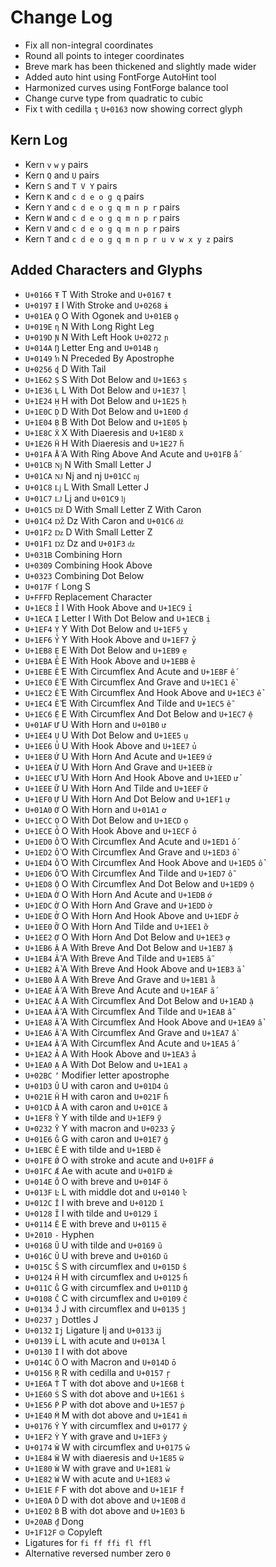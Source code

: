 # Change Log

* Fix all non-integral coordinates
* Round all points to integer coordinates
* Breve mark has been thickened and slightly made wider
* Added auto hint using FontForge AutoHint tool
* Harmonized curves using FontForge balance tool
* Change curve type from quadratic to cubic
* Fix t with cedilla `ţ` `U+0163` now showing correct glyph

## Kern Log

* Kern `v` `w` `y` pairs
* Kern `Q` and `U` pairs
* Kern `S` and `T V Y` pairs
* Kern `K` and `c d e o g q` pairs
* Kern `Y` and `c d e o g q m n p r` pairs
* Kern `W` and `c d e o g q m n p r` pairs
* Kern `V` and `c d e o g q m n p r` pairs
* Kern `T` and `c d e o g q m n p r u v w x y z` pairs

## Added Characters and Glyphs

* `U+0166` `Ŧ` T With Stroke and `U+0167` `ŧ`
* `U+0197` `Ɨ` I With Stroke and `U+0268` `ɨ`
* `U+01EA` `Ǫ` O With Ogonek and `U+01EB` `ǫ`
* `U+019E` `ƞ` N With Long Right Leg
* `U+019D` `Ɲ` N With Left Hook `U+0272` `ɲ`
* `U+014A` `Ŋ` Letter Eng and `U+014B` `ŋ`
* `U+0149` `ŉ` N Preceded By Apostrophe
* `U+0256` `ɖ` D With Tail
* `U+1E62` `Ṣ` S With Dot Below and `U+1E63` `ṣ`
* `U+1E36` `Ḷ` L With Dot Below and `U+1E37` `ḷ`
* `U+1E24` `Ḥ` H with Dot Below and `U+1E25` `ḥ`
* `U+1E0C` `Ḍ` D With Dot Below and `U+1E0D` `ḍ`
* `U+1E04` `Ḅ` B With Dot Below and `U+1E05` `ḅ`
* `U+1E8C` `Ẍ` X With Diaeresis and `U+1E8D` `ẍ`
* `U+1E26` `Ḧ`  H With Diaeresis and `U+1E27` `ḧ`
* `U+01FA` `Ǻ`  A With Ring Above And Acute and `U+01FB` `ǻ`
* `U+01CB` `ǋ`  N With Small Letter J
* `U+01CA` `Ǌ`  Nj and nj `U+01CC` `ǌ`
* `U+01C8` `ǈ`  L With Small Letter J
* `U+01C7` `Ǉ`  Lj and `U+01C9` `ǉ`
* `U+01C5` `ǅ`  D With Small Letter Z With Caron
* `U+01C4` `Ǆ`  Dz With Caron and `U+01C6` `ǆ`
* `U+01F2` `ǲ` D With Small Letter Z
* `U+01F1` `Ǳ`  Dz and `U+01F3` `ǳ`
* `U+031B` Combining Horn
* `U+0309` Combining Hook Above
* `U+0323` Combining Dot Below
* `U+017F` `ſ` Long S
* `U+FFFD` Replacement Character
* `U+1EC8` `Ỉ`  I With Hook Above and `U+1EC9` `ỉ`
* `U+1ECA` `Ị` Letter I With Dot Below and `U+1ECB` `ị`
* `U+1EF4` `Ỵ` Y With Dot Below and `U+1EF5` `ỵ`
* `U+1EF6` `Ỷ` Y With Hook Above and `U+1EF7` `ỷ`
* `U+1EB8` `Ẹ` E With Dot Below and `U+1EB9` `ẹ`
* `U+1EBA` `Ẻ` E With Hook Above and `U+1EBB` `ẻ`
* `U+1EBE` `Ế` E With Circumflex And Acute and `U+1EBF` `ế`
* `U+1EC0` `Ề` E With Circumflex And Grave and `U+1EC1` `ề`
* `U+1EC2` `Ể` E With Circumflex And Hook Above and `U+1EC3` `ể`
* `U+1EC4` `Ễ` E With Circumflex And Tilde and `U+1EC5` `ễ`
* `U+1EC6` `Ệ` E With Circumflex And Dot Below and `U+1EC7` `ệ`
* `U+01AF` `Ư` U With Horn and `U+01B0` `ư`
* `U+1EE4` `Ụ` U With Dot Below and `U+1EE5` `ụ`
* `U+1EE6` `Ủ` U With Hook Above and `U+1EE7` `ủ`
* `U+1EE8` `Ứ` U With Horn And Acute and `U+1EE9` `ứ`
* `U+1EEA` `Ừ` U With Horn And Grave and `U+1EEB` `ừ`
* `U+1EEC` `Ử` U With Horn And Hook Above and `U+1EED` `ử`
* `U+1EEE` `Ữ` U With Horn And Tilde and `U+1EEF` `ữ`
* `U+1EF0` `Ự` U With Horn And Dot Below and `U+1EF1` `ự`
* `U+01A0` `Ơ` O With Horn and `U+01A1` `ơ`
* `U+1ECC` `Ọ` O With Dot Below and `U+1ECD` `ọ`
* `U+1ECE` `Ỏ` O With Hook Above and `U+1ECF` `ỏ`
* `U+1ED0` `Ố` O With Circumflex And Acute and `U+1ED1` `ố`
* `U+1ED2` `Ồ` O With Circumflex And Grave and `U+1ED3` `ồ`
* `U+1ED4` `Ổ` O With Circumflex And Hook Above and `U+1ED5` `ổ`
* `U+1ED6` `Ỗ` O With Circumflex And Tilde and `U+1ED7` `ỗ`
* `U+1ED8` `Ộ` O With Circumflex And Dot Below and `U+1ED9` `ộ`
* `U+1EDA` `Ớ` O With Horn And Acute and `U+1EDB` `ớ`
* `U+1EDC` `Ờ` O With Horn And Grave and `U+1EDD` `ờ`
* `U+1EDE` `Ở` O With Horn And Hook Above and `U+1EDF` `ở`
* `U+1EE0` `Ỡ` O With Horn And Tilde and `U+1EE1` `ỡ`
* `U+1EE2` `Ợ` O With Horn And Dot Below and `U+1EE3` `ợ`
* `U+1EB6` `Ặ` A With Breve And Dot Below and `U+1EB7` `ặ`
* `U+1EB4` `Ẵ` A With Breve And Tilde and `U+1EB5` `ẵ`
* `U+1EB2` `Ẳ` A With Breve And Hook Above and `U+1EB3` `ẳ`
* `U+1EB0` `Ằ` A With Breve And Grave and `U+1EB1` `ằ`
* `U+1EAE` `Ắ` A With Breve And Acute and `U+1EAF` `ắ`
* `U+1EAC` `Ậ` A With Circumflex And Dot Below and `U+1EAD` `ậ`
* `U+1EAA` `Ẫ` A With Circumflex And Tilde and `U+1EAB` `ẫ`
* `U+1EA8` `Ẩ` A With Circumflex And Hook Above and `U+1EA9` `ẩ`
* `U+1EA6` `Ầ` A With Circumflex And Grave and `U+1EA7` `ầ`
* `U+1EA4` `Ấ` A With Circumflex And Acute and `U+1EA5` `ấ`
* `U+1EA2` `Ả` A With Hook Above and `U+1EA3` `ả`
* `U+1EA0` `Ạ` A With Dot Below and `U+1EA1` `ạ`
* `U+02BC` `ʼ` Modifier letter apostrophe
* `U+01D3` `Ǔ` U with caron and `U+01D4` `ǔ`
* `U+021E` `Ȟ` H with caron and `U+021F` `ȟ`
* `U+01CD` `Ǎ` A with caron and `U+01CE` `ǎ`
* `U+1EF8` `Ỹ` Y with tilde and `U+1EF9` `ỹ`
* `U+0232` `Ȳ` Y with macron and `U+0233` `ȳ`
* `U+01E6` `Ǧ` G with caron and `U+01E7` `ǧ`
* `U+1EBC` `Ẽ` E with tilde and `U+1EBD` `ẽ`
* `U+01FE` `Ǿ` O with stroke and acute and `U+01FF` `ǿ`
* `U+01FC` `Ǽ` Ae with acute and `U+01FD` `ǽ`
* `U+014E` `Ŏ` O with breve and `U+014F` `ŏ`
* `U+013F` `Ŀ` L with middle dot and `U+0140` `ŀ`
* `U+012C` `Ĭ` I with breve and `U+012D` `ĭ`
* `U+0128` `Ĩ` I with tilde and `U+0129` `ĩ`
* `U+0114` `Ĕ` E with breve and `U+0115` `ĕ`
* `U+2010` `‐` Hyphen
* `U+0168` `Ũ` U with tilde and `U+0169` `ũ`
* `U+016C` `Ŭ` U with breve and `U+016D` `ŭ`
* `U+015C` `Ŝ` S with circumflex and `U+015D` `ŝ`
* `U+0124` `Ĥ` H with circumflex and `U+0125` `ĥ`
* `U+011C` `Ĝ` G with circumflex and `U+011D` `ĝ`
* `U+0108` `Ĉ` C with circumflex and `U+0109` `ĉ`
* `U+0134` `Ĵ` J with circumflex and `U+0135` `ĵ`
* `U+0237` `ȷ` Dottles J
* `U+0132` `Ij` Ligature Ij  and `U+0133` `ĳ`
* `U+0139` `Ĺ` L with acute and `U+013A` `ĺ`
* `U+0130` `İ` I with dot above
* `U+014C` `Ō` O with Macron and `U+014D` `ō`
* `U+0156` `Ŗ` R with cedilla and `U+0157` `ŗ`
* `U+1E6A` `Ṫ` T with dot above and `U+1E6B` `ṫ`
* `U+1E60` `Ṡ` S with dot above and `U+1E61` `ṡ`
* `U+1E56` `Ṗ` P with dot above and `U+1E57` `ṗ`
* `U+1E40` `Ṁ` M with dot above and `U+1E41` `ṁ`
* `U+0176` `Ŷ` Y with circumflex and `U+0177` `ŷ`
* `U+1EF2` `Ỳ` Y with grave and `U+1EF3` `ỳ`
* `U+0174` `Ŵ` W with circumflex and `U+0175` `ŵ`
* `U+1E84` `Ẅ` W with diaeresis and `U+1E85` `ẅ`
* `U+1E80` `Ẁ` W with grave and `U+1E81` `ẁ`
* `U+1E82` `Ẃ` W with acute and `U+1E83` `ẃ`
* `U+1E1E` `Ḟ` F with dot above and `U+1E1F` `ḟ`
* `U+1E0A` `Ḋ` D with dot above and `U+1E0B` `ḋ`
* `U+1E02` `Ḃ` B with dot above and `U+1E03` `ḃ`
* `U+20AB` `₫` Dong
* `U+1F12F` `🄯` Copyleft
* Ligatures for `fi ff ffi fl ffl`
* Alternative reversed number zero `0`
